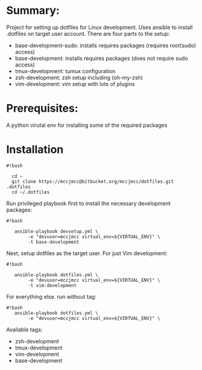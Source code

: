 Summary:
=======
Project for setting up dotfiles for Linux development.  Uses ansible to install .dotfiles on target user account.  There are four parts to the setup:

  *  base-development-sudo: installs requires packages (requires root(sudo) access)
  *  base-development: installs requires packages (does not require sudo access)
  *  tmux-development: tumux configuration
  *  zsh-development: zsh setup including (oh-my-zsh)
  *  vim-development: vim setup with lots of plugins
 
Prerequisites:
==============
   A python virutal env for installing some of the required packages

Installation
==============


```
#!bash

  cd ~
  git clone https://mccjmcc@bitbucket.org/mccjmcc/dotfiles.git .dotfiles
  cd ~/.dotfiles

```
   
Run privileged playbook first to install the necessary development packages:


```
#!bash

   ansible-playbook devsetup.yml \
        -e "devuser=mccjmcc virtual_env=${VIRTUAL_ENV}" \
        -t base-development
```

Next, setup dotfiles as the target user.
   For just Vim development:

```
#!bash

   ansible-playbook dotfiles.yml \
        -e "devuser=mccjmcc virtual_env=${VIRTUAL_ENV}" \
        -t vim-development
```

For everything else.
   run without tag:

```
#!bash
   ansible-playbook dotfiles.yml \
        -e "devuser=mccjmcc virtual_env=${VIRTUAL_ENV}" \
```

Available tags:

  * zsh-development
  * tmux-development
  * vim-development
  * base-development
